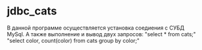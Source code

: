 # jdbc_cats
В данной программе осуществляется установка соедиения с СУБД MySql.
А также выполнение и вывод двух запросов:
"select * from cats;"
"select color, count(color) from cats group by color;"
